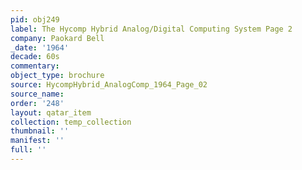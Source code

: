 ```yaml
---
pid: obj249
label: The Hycomp Hybrid Analog/Digital Computing System Page 2
company: Paokard Bell
_date: '1964'
decade: 60s
commentary: 
object_type: brochure
source: HycompHybrid_AnalogComp_1964_Page_02
source_name: 
order: '248'
layout: qatar_item
collection: temp_collection
thumbnail: ''
manifest: ''
full: ''
---
```

